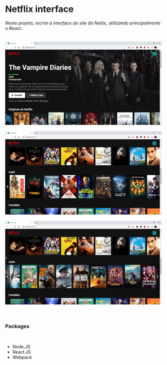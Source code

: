<h1>Netflix interface</h1>
<i>Neste projeto, recriei a interface do site da Netlix, utilizando principalmente o React.</i>
<br>
<br>
<br>
<img src='https://github.com/kamalcwb/NetflixProject/blob/master/img/ss.jpg'>
<br>
<br>
<img src='https://github.com/kamalcwb/NetflixProject/blob/master/img/ss1.jpg'>
<br>
<br>
<img src='https://github.com/kamalcwb/NetflixProject/blob/master/img/ss2.jpg'>
<br>
<br>
<br>
<h3>Packages</h3>
<br>
<ul>
  <li>Node.JS</li>
  <li>React.JS</li>
  <li>Webpack</li>
</ul>
